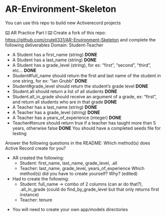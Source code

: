 # AR-Environment-Skeleton

You can use this repo to build new Activerecord projects

:keyboard: AR Practice Part I :keyboard:
Create a fork of this repo: https://github.com/crutell331/AR-Environment-Skeleton and complete the following deliverables
Domain: Student-Teacher
- A Student has a first_name (string) **DONE**
- A Student has a last_name (string) **DONE**
- A Student has a grade_level (string), for ex: “first”, “second”, “third”, etc... **DONE**
- Student#full_name should return the first and last name of the student in one string, for ex: “Ian Grubb” **DONE**
- Student#grade_level should return the student’s grade level **DONE**
- Student.all should return a list of all students **DONE**
- Student.all_in_grade should receive an argument of a grade, ex: “first”, and return all students who are in that grade **DONE**
- A Teacher has a last_name (string) **DONE**
- A Teacher has a grade_level (string) **DONE**
- A Teacher has a years_of_experience (integer) **DONE**
- Teacher#tenure should return true if a teacher has taught more than 5 years, otherwise false **DONE**
You should have a completed seeds file for testing

Answer the following questions in the README:
Which method(s) does Active Record create for you?
- AR created the following:
    - Student: first_name, last_name, grade_level, .all
    - Teacher: last_name, grade_level, years_of_experience
Which method(s) did you have to create yourself? Why? (edited) 
- Had to create the following:
    - Student: full_name -> combo of 2 columns (can ar do that?), .all_in_grade (could do find_by_grade_level but that only returns first instance)
    - Teacher: tenure 

* You will need to create your own app/models directories